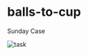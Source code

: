 # balls-to-cup
Sunday Case

![task](https://github.com/canmujde/balls-to-cup/assets/43178831/722904e7-2298-4ac3-b4fa-85d1ddb3d170)
